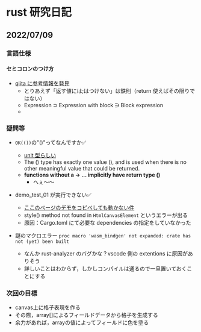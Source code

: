 # rust 研究日記

## 2022/07/09

### 言語仕様

#### セミコロンのつけ方

- [qiita に参考情報を発見](https://qiita.com/tmshn/items/12f677d35a18251678c8)
  - とりあえず「返す値には;はつけない」は鉄則（return 使えばその限りではない）
  - Expression ⊃ Expression with block ∋ Block expression
  -

### 疑問等

- `OK(())`の"()"ってなんですか✅

  - [unit 型らしい](https://doc.rust-lang.org/std/primitive.unit.html)
  - The () type has exactly one value (), and is used when there is no other meaningful value that could be returned.
  - **functions without a -> ... implicitly have return type ()**
    - へぇ～～

- demo_test_01 が実行できない✅

  - [ここのページのデモをコピペしても動かない件](https://rustwasm.github.io/docs/wasm-bindgen/examples/paint.html)
  - style() method not found in `HtmlCanvasElement` というエラーが出る
  - 原因：Cargo.toml にて必要な dependencies の指定をしていなかった

- 謎のマクロエラー `proc macro 'wasm_bindgen' not expanded: crate has not (yet) been built`
  - なんか rust-analyzer のバグかな？vscode 側の extentions に原因がありそう
  - 詳しいことはわからず，しかしコンパイルは通るので一旦置いておくことにする

### 次回の目標
  - canvas上に格子表現を作る
  - その際，array[]によるフィールドデータから格子を生成する
  - 余力があれば，arrayの値によってフィールドに色を塗る
